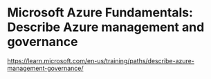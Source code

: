 
# Microsoft Azure Fundamentals: Describe Azure management and governance
https://learn.microsoft.com/en-us/training/paths/describe-azure-management-governance/


